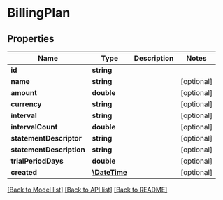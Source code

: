 # BillingPlan

## Properties
Name | Type | Description | Notes
------------ | ------------- | ------------- | -------------
**id** | **string** |  | 
**name** | **string** |  | [optional] 
**amount** | **double** |  | [optional] 
**currency** | **string** |  | [optional] 
**interval** | **string** |  | [optional] 
**intervalCount** | **double** |  | [optional] 
**statementDescriptor** | **string** |  | [optional] 
**statementDescription** | **string** |  | [optional] 
**trialPeriodDays** | **double** |  | [optional] 
**created** | [**\DateTime**](\DateTime.md) |  | [optional] 

[[Back to Model list]](../README.md#documentation-for-models) [[Back to API list]](../README.md#documentation-for-api-endpoints) [[Back to README]](../README.md)



